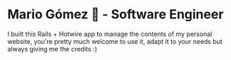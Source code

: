 # Mario Gómez 🍺 - Software Engineer

I built this Rails + Hotwire app to manage the contents of my personal website,
you're pretty much welcome to use it, adapt it to your needs but always giving me
the credits :)
